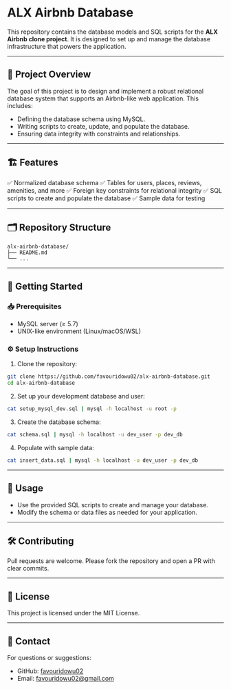 # ALX Airbnb Database

This repository contains the database models and SQL scripts for the **ALX Airbnb clone project**. It is designed to set up and manage the database infrastructure that powers the application.

---

## 📌 Project Overview

The goal of this project is to design and implement a robust relational database system that supports an Airbnb-like web application. This includes:

* Defining the database schema using MySQL.
* Writing scripts to create, update, and populate the database.
* Ensuring data integrity with constraints and relationships.

---

## 🏗️ Features

✅ Normalized database schema
✅ Tables for users, places, reviews, amenities, and more
✅ Foreign key constraints for relational integrity
✅ SQL scripts to create and populate the database
✅ Sample data for testing

---

## 🗂️ Repository Structure

```
alx-airbnb-database/
├── README.md
└── ...
```

---

## 🚀 Getting Started

### 📥 Prerequisites

* MySQL server (≥ 5.7)
* UNIX-like environment (Linux/macOS/WSL)

### ⚙️ Setup Instructions

1. Clone the repository:

```bash
git clone https://github.com/favouridowu02/alx-airbnb-database.git
cd alx-airbnb-database
```

2. Set up your development database and user:

```bash
cat setup_mysql_dev.sql | mysql -h localhost -u root -p
```

3. Create the database schema:

```bash
cat schema.sql | mysql -h localhost -u dev_user -p dev_db
```

4. Populate with sample data:

```bash
cat insert_data.sql | mysql -h localhost -u dev_user -p dev_db
```

---

## 📝 Usage

* Use the provided SQL scripts to create and manage your database.
* Modify the schema or data files as needed for your application.

---

## 🛠️ Contributing

Pull requests are welcome. Please fork the repository and open a PR with clear commits.

---

## 🪪 License

This project is licensed under the MIT License.

---

## 📧 Contact

For questions or suggestions:

* GitHub: [favouridowu02](https://github.com/favouridowu02)
* Email: [favouridowu02@gmail.com](mailto:favouridowu02@gmail.com)
